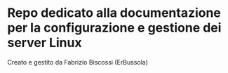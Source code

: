 # Repo dedicato alla documentazione per la configurazione e gestione dei server Linux
Creato e gestito da Fabrizio Biscossi (ErBussola)
